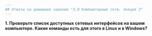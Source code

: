 ```yaml
---
## Ответы на домашнее задание "3.8 Компьютерные сети, лекция 3" 
---
```

                    
<strong>1. Проверьте список доступных сетевых интерфейсов на вашем компьютере. Какие команды есть для этого в Linux и в Windows?</strong>

